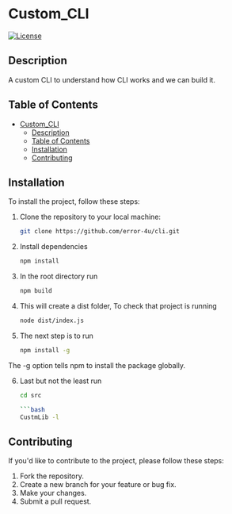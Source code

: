 
# Custom_CLI

[![License](https://img.shields.io/badge/license-MIT-blue.svg)](https://opensource.org/licenses/MIT)

## Description

A custom CLI to understand how CLI works and we can build it.

## Table of Contents

- [Custom\_CLI](#custom_cli)
  - [Description](#description)
  - [Table of Contents](#table-of-contents)
  - [Installation](#installation)
  - [Contributing](#contributing)

## Installation

To install the project, follow these steps:

1. Clone the repository to your local machine:

   ```bash
   git clone https://github.com/error-4u/cli.git

2. Install dependencies
   
   ```bash
   npm install

3. In the root directory run 
   
   ```bash
   npm build

4. This will create a dist folder, To check that project is running
    ```bash
    node dist/index.js 

5. The next step is to run
    ```bash
    npm install -g 

The -g option tells npm to install the package globally.    

6. Last but not the least run
   ```bash
   cd src 

   ```bash
   CustmLib -l

## Contributing

If you'd like to contribute to the project, please follow these steps:

1. Fork the repository.
2. Create a new branch for your feature or bug fix.
3. Make your changes.
4. Submit a pull request.

